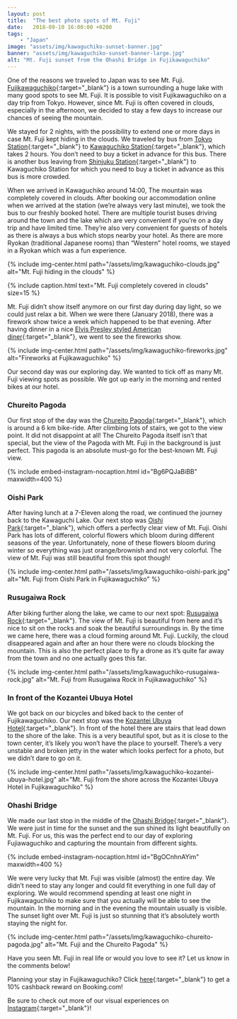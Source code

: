 ```yaml
---
layout: post
title:  "The best photo spots of Mt. Fuji"
date:   2018-09-10 16:00:00 +0200
tags:
    - "Japan"
image: "assets/img/kawaguchiko-sunset-banner.jpg"
banner: "assets/img/kawaguchiko-sunset-banner-large.jpg"
alt: "Mt. Fuji sunset from the Ohashi Bridge in Fujikawaguchiko"
---
```


One of the reasons we traveled to Japan was to see Mt. Fuji. [Fujikawaguchiko][fujikawaguchiko]{:target="_blank"} is a town surrounding a huge lake with many good spots to see Mt. Fuji. It is possible to visit Fujikawaguchiko on a day trip from Tokyo. However, since Mt. Fuji is often covered in clouds, especially in the afternoon, we decided to stay a few days to increase our chances of seeing the mountain.  

We stayed for 2 nights, with the possibility to extend one or more days in case Mt. Fuji kept hiding in the clouds. We traveled by bus from [Tokyo Station][tokyo station]{:target="_blank"} to [Kawaguchiko Station][kawaguchiko station]{:target="_blank"}, which takes 2 hours. You don’t need to buy a ticket in advance for this bus. There is another bus leaving from [Shinjuku Station][shinjuku station]{:target="_blank"} to Kawaguchiko Station for which you need to buy a ticket in advance as this bus is more crowded. 

When we arrived in Kawaguchiko around 14:00, The mountain was completely covered in clouds. After booking our accommodation online when we arrived at the station (we’re always very last minute), we took the bus to our freshly booked hotel. There are multiple tourist buses driving around the town and the lake which are very convenient if you’re on a day trip and have limited time. They’re also very convenient for guests of hotels as there is always a bus which stops nearby your hotel. As there are more Ryokan (traditional Japanese rooms) than “Western” hotel rooms, we stayed in a Ryokan which was a fun experience.  

{% include img-center.html path="/assets/img/kawaguchiko-clouds.jpg" alt="Mt. Fuji hiding in the clouds" %}

{% include caption.html text="Mt. Fuji completely covered in clouds" size=15 %}

Mt. Fuji didn’t show itself anymore on our first day during day light, so we could just relax a bit. When we were there (January 2018), there was a firework show twice a week which happened to be that evening. After having dinner in a nice [Elvis Presley styled American diner][restaurant kawaguchiko]{:target="_blank"}, we went to see the fireworks show. 

{% include img-center.html path="/assets/img/kawaguchiko-fireworks.jpg" alt="Fireworks at Fujikawaguchiko" %}

Our second day was our exploring day. We wanted to tick off as many Mt. Fuji viewing spots as possible. We got up early in the morning and rented bikes at our hotel. 

### Chureito Pagoda

Our first stop of the day was the [Chureito Pagoda][chureito pagoda]{:target="_blank"}, which is around a 6 km bike-ride. After climbing lots of stairs, we got to the view point. It did not disappoint at all! The Chureito Pagoda itself isn’t that special, but the view of the Pagoda with Mt. Fuji in the background is just perfect. This pagoda is an absolute must-go for the best-known Mt. Fuji view. 

{% include embed-instagram-nocaption.html id="Bg6PQJaBiBB" maxwidth=400 %}

### Oishi Park

After having lunch at a 7-Eleven along the road, we continued the journey back to the Kawaguchi Lake. Our next stop was [Oishi Park][oishi park]{:target="_blank"}, which offers a perfectly clear view of Mt. Fuji. Oishi Park has lots of different, colorful flowers which bloom during different seasons of the year. Unfortunately, none of these flowers bloom during winter so everything was just orange/brownish and not very colorful. The view of Mt. Fuji was still beautiful from this spot though! 

{% include img-center.html path="/assets/img/kawaguchiko-oishi-park.jpg" alt="Mt. Fuji from Oishi Park in Fujikawaguchiko" %}

### Rusugaiwa Rock

After biking further along the lake, we came to our next spot: [Rusugaiwa Rock][rusugaiwa rock]{:target="_blank"}. The view of Mt. Fuji is beautiful from here and it’s nice to sit on the rocks and soak the beautiful surroundings in. By the time we came here, there was a cloud forming around Mt. Fuji. Luckily, the cloud disappeared again and after an hour there were no clouds blocking the mountain. This is also the perfect place to fly a drone as it’s quite far away from the town and no one actually goes this far.   

{% include img-center.html path="/assets/img/kawaguchiko-rusugaiwa-rock.jpg" alt="Mt. Fuji from Rusugaiwa Rock in Fujikawaguchiko" %}

### In front of the Kozantei Ubuya Hotel

We got back on our bicycles and biked back to the center of Fujikawaguchiko. Our next stop was the [Kozantei Ubuya Hotel][kozantei ubuya hotel]{:target="_blank"}. In front of the hotel there are stairs that lead down to the shore of the lake. This is a very beautiful spot, but as it is close to the town center, it’s likely you won’t have the place to yourself. There’s a very unstable and broken jetty in the water which looks perfect for a photo, but we didn’t dare to go on it. 

{% include img-center.html path="/assets/img/kawaguchiko-kozantei-ubuya-hotel.jpg" alt="Mt. Fuji from the shore across the Kozantei Ubuya Hotel in Fujikawaguchiko" %}

### Ohashi Bridge

We made our last stop in the middle of the [Ohashi Bridge][ohashi bridge]{:target="_blank"}. We were just in time for the sunset and the sun shined its light beautifully on Mt. Fuji. For us, this was the perfect end to our day of exploring Fujiawaguchiko and capturing the mountain from different sights.

{% include embed-instagram-nocaption.html id="BgOCnhnAYim" maxwidth=400 %}

We were very lucky that Mt. Fuji was visible (almost) the entire day. We didn’t need to stay any longer and could fit everything in one full day of exploring. We would recommend spending at least one night in Fujikawaguchiko to make sure that you actually will be able to see the mountain. In the morning and in the evening the mountain usually is visible. The sunset light over Mt. Fuji is just so stunning that it’s absolutely worth staying the night for. 

{% include img-center.html path="/assets/img/kawaguchiko-chureito-pagoda.jpg" alt="Mt. Fuji and the Chureito Pagoda" %}

Have you seen Mt. Fuji in real life or would you love to see it? Let us know in the comments below!

Planning your stay in Fujikawaguchiko? Click [here][booking.com]{:target="_blank"} to get a 10% cashback reward on Booking.com! 

Be sure to check out more of our visual experiences on [Instagram][instagram]{:target="_blank"}!

[instagram]: https://instagram.com/kipamojo
[booking.com]: https://www.booking.com/s/11_6/joop9916
[fujikawaguchiko]: https://goo.gl/maps/KvWemEhyk1D2 
[tokyo station]: https://goo.gl/maps/86gVYe3CmCM2 
[kawaguchiko station]: https://goo.gl/maps/KtAkNXeq6XT2 
[shinjuku station]: https://goo.gl/maps/inYJK2rM4gC2 
[restaurant kawaguchiko]: https://goo.gl/maps/2u5efM9H1H52 
[chureito pagoda]: https://goo.gl/maps/gbQ7JWmEUGp 
[oishi park]: https://goo.gl/maps/8qJ4SjYjAGq 
[rusugaiwa rock]: https://goo.gl/maps/N3jE5cJpweE2 
[kozantei ubuya hotel]: https://goo.gl/maps/6heimhnCCLP2 
[ohashi bridge]: https://goo.gl/maps/Ypb4th8aHU72 

